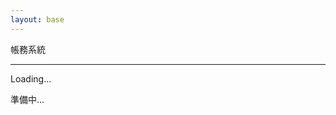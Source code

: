 ```yaml
---
layout: base
---
```


<p class="fs-2 text-center">帳務系統</p>
<hr />
<div class="pages">
    <div class="text-center">
        <div class="spinner-animation" role="status">
            <span class="visually-hidden">Loading...</span>
        </div>
        <p class="fs-2">準備中...</p>
    </div>
</div>
<div id="overview" class="pages container" style="display: none">
    <p class="fs-3 text-center">總覽</p>
    <div class="mb-3">
        <button class="btn btn-primary m-1" id="overview_btn_add" data-bs-toggle="modal"
            data-bs-target="#overview_modal_add">新增紀錄</button>
        <button class="btn btn-success m-1" id="overview_btn_update">重新整理</button>
    </div>
    <div class="input-group mb-3">
        <span class="input-group-text">顯示範圍</span>
        <input type="date" class="form-control" id="overview_start_date">
        <span class="input-group-text">至</span>
        <input type="date" class="form-control" id="overview_end_date">
    </div>
    <table class="table">
        <thead>
            <tr>
                <th scope="col">日期</th>
                <th scope="col">類型</th>
                <th scope="col">說明</th>
                <th scope="col">金額</th>
                <th scope="col">動作</th>
            </tr>
        </thead>
        <tbody id="overview_tbody">
        </tbody>
    </table>
    <div class="modal fade" id="overview_modal_add" tabindex="-1" aria-labelledby="overview_modal_add_label"
        aria-hidden="true">
        <div class="modal-dialog">
            <div class="modal-content">
                <div class="modal-header">
                    <h1 class="modal-title fs-5" id="overview_modal_add_label">新增紀錄</h1>
                    <button type="button" class="btn-close" data-bs-dismiss="modal" aria-label="Close"></button>
                </div>
                <div class="modal-body">
                    <div class="mb-3">
                        <label for="overview_modal_add_date" class="form-label">日期</label>
                        <input type="date" class="form-control" id="overview_modal_add_date">
                    </div>
                    <div class="mb-3">
                        <label for="overview_modal_add_type" class="form-label">類型</label>
                        <select class="form-select" id="overview_modal_add_type">
                            <option value="1" selected>支出</option>
                            <option value="2">收入</option>
                        </select>
                    </div>
                    <div class="mb-3">
                        <label for="overview_modal_add_description" class="form-label">說明</label>
                        <input type="text" class="form-control" id="overview_modal_add_description">
                    </div>
                    <div class="mb-3">
                        <label for="overview_modal_add_invoice" class="form-label">發票號碼</label>
                        <input type="text" class="form-control" id="overview_modal_add_invoice">
                    </div>
                    <div class="mb-3">
                        <table class="table">
                            <thead>
                                <tr>
                                    <th scope="col">帳戶</th>
                                    <th scope="col">金額</th>
                                    <th scope="col">刪除</th>
                                </tr>
                            </thead>
                            <tbody id="overview_add_modal_tbody">
                            </tbody>
                        </table>
                        <button type="button" class="btn btn-info" id="overview_add_modal_add_btn"><i
                                class="bi bi-plus-circle"></i>新增</button>
                        <p>總金額：<span id="overview_add_modal_total">0</span></p>
                    </div>
                    <div class="mb-3">
                        <label for="overview_modal_add_commit" class="form-label">備註</label>
                        <input type="text" class="form-control" id="overview_modal_add_commit">
                    </div>
                </div>
                <div class="modal-footer">
                    <button type="button" class="btn btn-secondary" data-bs-dismiss="modal">取消</button>
                    <button type="button" class="btn btn-primary" id="overview_modal_add_save">儲存</button>
                </div>
            </div>
        </div>
    </div>
    <div class="modal fade" id="overview_modal_getDetail" tabindex="-1" aria-labelledby="overview_modal_getDetail_label"
        aria-hidden="true">
        <div class="modal-dialog">
            <div class="modal-content">
                <div class="modal-header">
                    <h1 class="modal-title fs-5" id="overview_modal_getDetail_label">檢視紀錄</h1>
                    <button type="button" class="btn-close" data-bs-dismiss="modal" aria-label="Close"></button>
                </div>
                <div class="modal-body">
                    <div class="mb-3">
                        <label for="overview_modal_getDetail_date" class="form-label">日期</label>
                        <input type="date" class="form-control" id="overview_modal_getDetail_date">
                    </div>
                    <div class="mb-3">
                        <label for="overview_modal_getDetail_type" class="form-label">類型</label>
                        <select class="form-select" id="overview_modal_getDetail_type" disabled>
                            <option value="1" selected>支出</option>
                            <option value="2">收入</option>
                        </select>
                    </div>
                    <div class="mb-3">
                        <label for="overview_modal_getDetail_description" class="form-label">說明</label>
                        <input type="text" class="form-control" id="overview_modal_getDetail_description">
                    </div>
                    <div class="mb-3">
                        <label for="overview_modal_getDetail_invoice" class="form-label">發票號碼</label>
                        <input type="text" class="form-control" id="overview_modal_getDetail_invoice">
                    </div>
                    <div class="mb-3">
                        <table class="table">
                            <thead>
                                <tr>
                                    <th scope="col">帳戶</th>
                                    <th scope="col">金額</th>
                                </tr>
                            </thead>
                            <tbody id="overview_modal_getDetail_tbody">
                            </tbody>
                        </table>
                        <p>總金額：<span id="overview_modal_getDetail_total">0</span></p>
                    </div>
                    <div class="mb-3">
                        <label for="overview_modal_getDetail_commit" class="form-label">備註</label>
                        <input type="text" class="form-control" id="overview_modal_getDetail_commit">
                    </div>
                </div>
                <div class="modal-footer">
                    <button type="button" class="btn btn-primary" id="overview_modal_getDetail_save">儲存</button>
                    <button type="button" class="btn btn-secondary" data-bs-dismiss="modal">關閉</button>
                </div>
            </div>
        </div>
    </div>
</div>
<div id="account" class="pages container" style="display: none">
    <p class="fs-3 text-center">帳戶管理</p>
    <button class="btn btn-primary m-1" id="account_btn_add" data-bs-toggle="modal"
        data-bs-target="#account_modal_add">新增帳戶</button>
    <button class="btn btn-success m-1" id="account_btn_update">重新整理</button>
    <table class="table">
        <thead>
            <tr>
                <th scope="col">名稱</th>
                <th scope="col">備註</th>
                <th scope="col">可用金額</th>
                <th scope="col">動作</th>
            </tr>
        </thead>
        <tbody id="account_tbody">
        </tbody>
    </table>
    <div class="modal fade" id="account_modal_add" tabindex="-1" aria-labelledby="account_modal_add_label"
        aria-hidden="true">
        <div class="modal-dialog">
            <div class="modal-content">
                <div class="modal-header">
                    <h1 class="modal-title fs-5" id="account_modal_add_label">新增帳戶</h1>
                    <button type="button" class="btn-close" data-bs-dismiss="modal" aria-label="Close"></button>
                </div>
                <div class="modal-body">
                    <div class="mb-3">
                        <label for="account_modal_add_name" class="form-label">名稱</label>
                        <input type="text" class="form-control" id="account_modal_add_name">
                    </div>
                    <div class="mb-3">
                        <label for="account_modal_add_description" class="form-label">說明</label>
                        <input type="text" class="form-control" id="account_modal_add_description">
                    </div>
                    <div class="mb-3">
                        <label for="account_modal_add_amount" class="form-label">起始金額</label>
                        <input type="number" class="form-control" id="account_modal_add_amount">
                    </div>
                </div>
                <div class="modal-footer">
                    <button type="button" class="btn btn-secondary" data-bs-dismiss="modal">取消</button>
                    <button type="button" class="btn btn-primary" id="account_modal_add_save">儲存</button>
                </div>
            </div>
        </div>
    </div>
    <div class="modal fade" id="account_modal_getTransaction" tabindex="-1"
        aria-labelledby="account_modal_getTransaction_label" aria-hidden="true">
        <div class="modal-dialog">
            <div class="modal-content">
                <div class="modal-header">
                    <h1 class="modal-title fs-5" id="account_modal_getTransaction_label">檢視紀錄 - <span
                            id="account_modal_getTransaction_label_name"></span></h1>
                    <button type="button" class="btn-close" data-bs-dismiss="modal" aria-label="Close"></button>
                </div>
                <div class="modal-body">
                    <table class="table">
                        <thead>
                            <tr>
                                <th scope="col">日期</th>
                                <th scope="col">說明</th>
                                <th scope="col">類型</th>
                                <th scope="col">金額</th>
                            </tr>
                        </thead>
                        <tbody id="account_modal_getTransaction_tbody">
                        </tbody>
                    </table>
                </div>
                <div class="modal-footer">
                    <button type="button" class="btn btn-secondary" data-bs-dismiss="modal">關閉</button>
                </div>
            </div>
        </div>
    </div>
    <div class="modal fade" id="account_modal_edit" tabindex="-1" aria-labelledby="account_modal_edit_label"
        aria-hidden="true">
        <div class="modal-dialog">
            <div class="modal-content">
                <div class="modal-header">
                    <h1 class="modal-title fs-5" id="account_modal_edit_label">編輯 - <span
                            id="account_modal_edit_label_name"></span></h1>
                    <button type="button" class="btn-close" data-bs-dismiss="modal" aria-label="Close"></button>
                </div>
                <div class="modal-body">
                    <div class="mb-3">
                        <label for="account_modal_add_name" class="form-label">名稱</label>
                        <input type="text" class="form-control" id="account_modal_edit_name">
                    </div>
                    <div class="mb-3">
                        <label for="account_modal_add_description" class="form-label">說明</label>
                        <input type="text" class="form-control" id="account_modal_edit_description">
                    </div>
                    <div class="mb-3">
                        <label for="account_modal_add_amount" class="form-label">起始金額</label>
                        <input type="number" class="form-control" id="account_modal_edit_amount">
                    </div>
                </div>
                <div class="modal-footer">
                    <button type="button" class="btn btn-secondary" data-bs-dismiss="modal">取消</button>
                    <button type="button" class="btn btn-primary" id="account_modal_edit_save">儲存</button>
                </div>
            </div>
        </div>
    </div>
</div>
<script type="module" src="assets/js/account_system.mjs"></script>